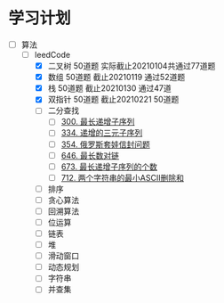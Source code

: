 # 学习计划
- [ ] 算法
    - [ ] leedCode 
        - [x] 二叉树 50道题 实际截止20210104共通过77道题
        - [x] 数组 50道题 截止20210119 通过52道题
        - [x] 栈 50道题 截止20210130 通过47道
        - [x] 双指针 50道题 截止20210221 50道题
        - [ ] 二分查找
            - [ ] [300. 最长递增子序列](https://leetcode-cn.com/problems/longest-increasing-subsequence/)
            - [ ] [334. 递增的三元子序列](https://leetcode-cn.com/problems/increasing-triplet-subsequence/)
            - [ ] [354. 俄罗斯套娃信封问题](https://leetcode-cn.com/problems/russian-doll-envelopes/)
            - [ ] [646. 最长数对链](https://leetcode-cn.com/problems/maximum-length-of-pair-chain)
            - [ ] [673. 最长递增子序列的个数](https://leetcode-cn.com/problems/number-of-longest-increasing-subsequence/)
            - [ ] [712. 两个字符串的最小ASCII删除和](https://leetcode-cn.com/problems/minimum-ascii-delete-sum-for-two-strings/)
        - [ ] 排序 
        - [ ] 贪心算法
        - [ ] 回溯算法
        - [ ] 位运算
        - [ ] 链表
        - [ ] 堆
        - [ ] 滑动窗口 
        - [ ] 动态规划
        - [ ] 字符串
        - [ ] 并查集 